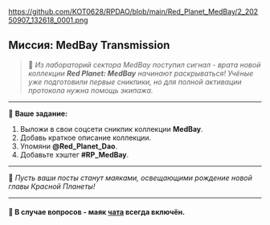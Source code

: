 https://github.com/KOT0628/RPDAO/blob/main/Red_Planet_MedBay/2_20250907_132618_0001.png

## **Миссия: MedBay Transmission**

> 📡 *Из лабораторий сектора MedBay поступил сигнал - врата новой коллекции **Red Planet: MedBay** начинают раскрываться! Учёные уже подготовили первые сникпики, но для полной активации протокола нужна помощь экипажа.*

---

🔴 **Ваше задание:**
1. Выложи в свои соцсети сникпик коллекции **MedBay**.
2. Добавь краткое описание коллекции.
3. Упомяни **@Red_Planet_Dao**.
4. Добавьте хэштег **#RP_MedBay**.

---

🚀 *Пусть ваши посты станут маяками, освещающими рождение новой главы Красной Планеты!*

---

#### 🧾 В случае вопросов - маяк [чата](https://t.me/rpdao "RPDAO Telegram чат") всегда включён.
